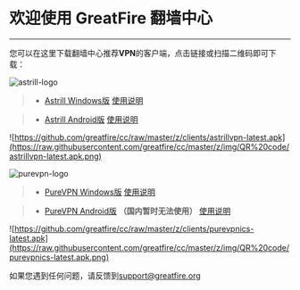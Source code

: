# 欢迎使用 GreatFire 翻墙中心

------

您可以在这里下载翻墙中心推荐**VPN**的客户端，点击链接或扫描二维码即可下载：

![astrill-logo](https://cc.greatfire.org/img/astrill-logo.png)

>* [Astrill Windows版](https://github.com/greatfire/cc/raw/master/z/clients/astrill-setup-win-latest.exe) [使用说明](https://github.com/greatfire/cc/blob/master/Astrill.Android.md)

>* [Astrill Android版](https://github.com/greatfire/cc/raw/master/z/clients/astrillvpn-latest.apk) [使用说明](https://github.com/greatfire/cc/blob/master/Astrill.Android.md)

![https://github.com/greatfire/cc/raw/master/z/clients/astrillvpn-latest.apk](https://raw.githubusercontent.com/greatfire/cc/master/z/img/QR%20code/astrillvpn-latest.apk.png)

![purevpn-logo](https://cc.greatfire.org/img/purevpn-logo.png)

>* [PureVPN Windows版](https://github.com/greatfire/cc/raw/master/z/clients/purevpn_setup-latest.exe) [使用说明](https://github.com/greatfire/cc/blob/master/Astrill.Android.md)

>* [PureVPN Android版](https://github.com/greatfire/cc/raw/master/z/clients/purevpnics-latest.apk)  **（国内暂时无法使用）** [使用说明](https://github.com/greatfire/cc/blob/master/Astrill.Android.md)

![https://github.com/greatfire/cc/raw/master/z/clients/purevpnics-latest.apk](https://raw.githubusercontent.com/greatfire/cc/master/z/img/QR%20code/purevpnics-latest.apk.png)

如果您遇到任何问题，请反馈到<support@greatfire.org>
